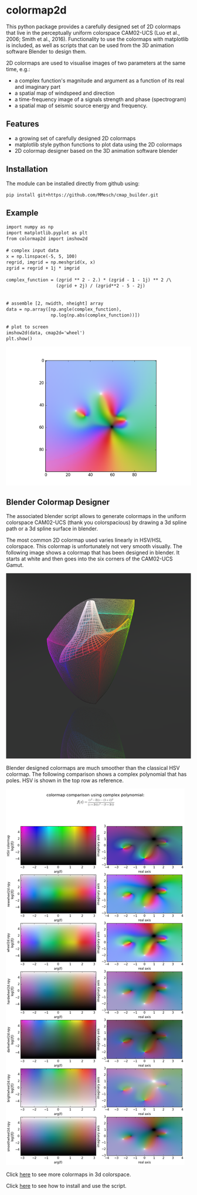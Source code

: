# colormap2d
This python package provides a carefully designed set of 2D colormaps that live in the perceptually uniform colorspace CAM02-UCS (Luo et al., 2006; Smith et al., 2016). Functionality to use the colormaps with matplotlib is included, as well as scripts that can be used from the 3D animation software Blender to design them.

2D colormaps are used to visualise images of two parameters at the same time, e.g.:
* a complex function's magnitude and argument as a function of its real and imaginary part
* a spatial map of windspeed and direction
* a time-frequency image of a signals strength and phase (spectrogram)
* a spatial map of seismic source energy and frequency.

## Features
* a growing set of carefully designed 2D colormaps
* matplotlib style python functions to plot data using the 2D colormaps
* 2D colormap designer based on the 3D animation software blender

## Installation
The module can be installed directly from github using:
```
pip install git+https://github.com/MMesch/cmap_builder.git
```

## Example
```
import numpy as np
import matplotlib.pyplot as plt
from colormap2d import imshow2d

# complex input data
x = np.linspace(-5, 5, 100)
regrid, imgrid = np.meshgrid(x, x)
zgrid = regrid + 1j * imgrid

complex_function = (zgrid ** 2 - 2.) * (zgrid - 1 - 1j) ** 2 /\
                   (zgrid + 2j) / (zgrid**2 - 5 - 2j)


# assemble [2, nwidth, nheight] array
data = np.array([np.angle(complex_function),
                 np.log(np.abs(complex_function))])

# plot to screen
imshow2d(data, cmap2d='wheel')
plt.show()
```
![simple example](images/simple_example.png)

## Blender Colormap Designer
The associated blender script allows to generate colormaps in the uniform
colorspace CAM02-UCS (thank you colorspacious) by drawing a 3d spline path or a
3d spline surface in blender.

The most common 2D colormap used varies linearly in HSV/HSL colorspace. This
colormap is unfortunately not very smooth visually. The following image shows a
colormap that has been designed in blender. It starts at white and then goes
into the six corners of the CAM02-UCS Gamut.

![brightwheel2d](images/brightwheel2d.png)

Blender designed colormaps are much smoother than the classical HSV colormap.
The following comparison shows a complex polynomial that has poles. HSV
is shown in the top row as reference.

![poles and zeros function](images/poles_and_zeros.png)

Click [here](doc/gallery.md) to see more colormaps in 3d colorspace.

Click [here](doc/install.md) to see how to install and use the script.
